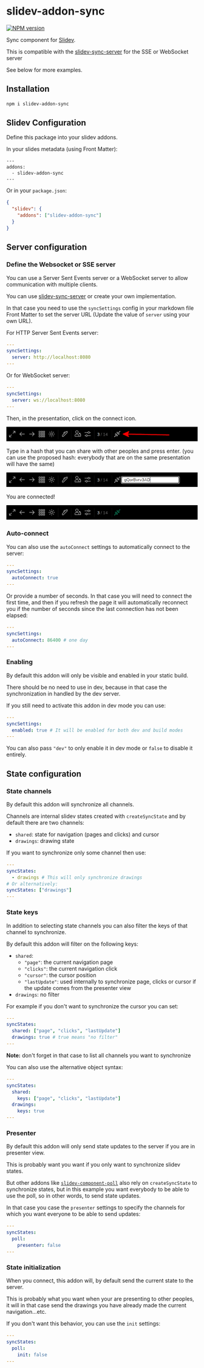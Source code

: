 # slidev-addon-sync

[![NPM version](https://img.shields.io/npm/v/slidev-addon-sync?color=3AB9D4&label=)](https://www.npmjs.com/package/slidev-addon-sync)

Sync component for [Slidev](https://sli.dev/).

This is compatible with the [slidev-sync-server](https://github.com/Smile-SA/slidev-sync-server) for the SSE or WebSocket server

See below for more examples.

## Installation

```bash
npm i slidev-addon-sync
```

## Slidev Configuration

Define this package into your slidev addons.

In your slides metadata (using Front Matter):

```
---
addons:
  - slidev-addon-sync
---
```

Or in your `package.json`:

```json
{
  "slidev": {
    "addons": ["slidev-addon-sync"]
  }
}
```

## Server configuration

### Define the Websocket or SSE server

You can use a Server Sent Events server or a WebSocket server to allow communication with multiple clients.

You can use [slidev-sync-server](https://github.com/Smile-SA/slidev-sync-server) or create your own implementation.

In that case you need to use the `syncSettings` config in your markdown file Front Matter to set the server URL (Update the value of `server` using your own URL).

For HTTP Server Sent Events server:

```yaml
---
syncSettings:
  server: http://localhost:8080
---
```

Or for WebSocket server:

```yaml
---
syncSettings:
  server: ws://localhost:8080
---
```

Then, in the presentation, click on the connect icon.

![Connect control icon](./assets/control-icon.png)

Type in a hash that you can share with other peoples and press <key>enter</key>. (you can use the proposed hash: everybody that are on the same presentation will have the same)

![Connect control hash](./assets/control-hash.png)

You are connected!

![Connected](./assets/connected.png)

### Auto-connect

You can also use the `autoConnect` settings to automatically connect to the server:

```yaml
---
syncSettings:
  autoConnect: true
---
```

Or provide a number of seconds. In that case you will need to connect the first time, and then if you refresh the page it will automatically reconnect you if the number of seconds since the last connection has not been elapsed:

```yaml
---
syncSettings:
  autoConnect: 86400 # one day
---
```

### Enabling

By default this addon will only be visible and enabled in your static build.

There should be no need to use in dev, because in that case the synchronization in handled by the dev server.

If you still need to activate this addon in dev mode you can use:

```yaml
---
syncSettings:
  enabled: true # It will be enabled for both dev and build modes
---
```

You can also pass `"dev"` to only enable it in dev mode or `false` to disable it entirely.

## State configuration

### State channels

By default this addon will synchronize all channels.

Channels are internal slidev states created with `createSyncState` and by default there are two channels:

* `shared`: state for navigation (pages and clicks) and cursor
* `drawings`: drawing state

If you want to synchronize only some channel then use:

```yaml
---
syncStates:
  - drawings # This will only synchronize drawings
# Or alternatively:
syncStates: ["drawings"]
---
```

### State keys

In addition to selecting state channels you can also filter the keys of that channel to synchronize.

By default this addon will filter on the following keys:

* `shared`:
  * `"page"`: the current navigation page
  * `"clicks"`: the current navigation click
  * `"cursor"`: the cursor position
  * `"lastUpdate"`: used internally to synchronize page, clicks or cursor if the update comes from the presenter view
* `drawings`: no filter

For example if you don't want to synchronize the cursor you can set:

```yaml
---
syncStates:
  shared: ["page", "clicks", "lastUpdate"]
  drawings: true # true means "no filter"
---
```

**Note:** don't forget in that case to list all channels you want to synchronize

You can also use the alternative object syntax:

```yaml
---
syncStates:
  shared:
    keys: ["page", "clicks", "lastUpdate"]
  drawings:
    keys: true
---
```

### Presenter

By default this addon will only send state updates to the server if you are in presenter view.

This is probably want you want if you only want to synchronize slidev states.

But other addons like [`slidev-component-poll`](https://github.com/Smile-SA/slidev-component-poll) also rely on `createSyncState` to synchronize states, but in this example you want everybody to be able to use the poll, so in other words, to send state updates.

In that case you case the `presenter` settings to specify the channels for which you want everyone to be able to send updates:

```yaml
---
syncStates:
  poll:
    presenter: false
---
```

### State initialization

When you connect, this addon will, by default send the current state to the server.

This is probably what you want when your are presenting to other peoples, it will in that case send the drawings you have already made the current navigation...etc.

If you don't want this behavior, you can use the `init` settings:

```yaml
---
syncStates:
  poll:
    init: false
---
```
